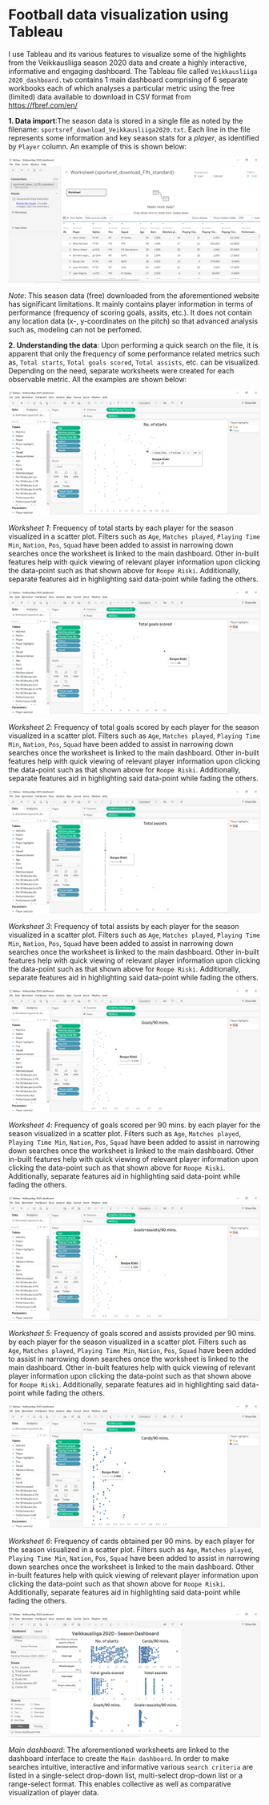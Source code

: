 # Football data visualization using Tableau
 I use Tableau and its various features to visualize some of the highlights from the Veikkausliiga season 2020 data and create a highly interactive, informative and engaging dashboard. The Tableau file called `Veikkausliiga 2020_dashboard.twb` contains 1 main dashboard comprising of 6 separate workbooks each of which analyses a particular metric using the free (limited) data available to download in CSV format from https://fbref.com/en/ 
 
**1. Data import**:The season data is stored in a single file as noted by the filename: `sportsref_download_Veikkausliiga2020.txt`. Each line in the file represents some information and key season stats for a *player*, as identified by `Player` column. An example of this is shown below:

![rawdata](screenshots/import.PNG)

*Note*: This season data (free) downloaded from the aforementioned website has significant limitations. It mainly contains player information in terms of performance (frequency of scoring goals, assits, etc.). It does not contain any location data (x-, y-coordinates on the pitch) so that advanced analysis such as, modeling can not be perfomed. 

**2. Understanding the data**: Upon performing a quick search on the file, it is apparent that only the frequency of some performance related metrics such as, `Total starts`, `Total goals scored`, `Total assists`, etc. can be visualized. Depending on the need, separate worksheets were created for each observable metric. All the examples are shown below:

![rawdata](screenshots/ws1.png)

*Worksheet 1*: Frequency of total starts by each player for the season visualized in a scatter plot. Filters such as `Age`, `Matches played`, `Playing Time Min`, `Nation`, `Pos`, `Squad` have been added to assist in narrowing down searches once the worksheet is linked to the main dashboard. Other in-built features help with quick viewing of relevant player information upon clicking the data-point such as that shown above for `Roope Riski`. Additionally, separate features aid in highlighting said data-point while fading the others. 

![rawdata](screenshots/ws2.png)

*Worksheet 2*: Frequency of total goals scored by each player for the season visualized in a scatter plot. Filters such as `Age`, `Matches played`, `Playing Time Min`, `Nation`, `Pos`, `Squad` have been added to assist in narrowing down searches once the worksheet is linked to the main dashboard. Other in-built features help with quick viewing of relevant player information upon clicking the data-point such as that shown above for `Roope Riski`. Additionally, separate features aid in highlighting said data-point while fading the others. 

![rawdata](screenshots/ws3.png)

*Worksheet 3*: Frequency of total assists by each player for the season visualized in a scatter plot. Filters such as `Age`, `Matches played`, `Playing Time Min`, `Nation`, `Pos`, `Squad` have been added to assist in narrowing down searches once the worksheet is linked to the main dashboard. Other in-built features help with quick viewing of relevant player information upon clicking the data-point such as that shown above for `Roope Riski`. Additionally, separate features aid in highlighting said data-point while fading the others. 

![rawdata](screenshots/ws4.png)

*Worksheet 4*: Frequency of goals scored per 90 mins. by each player for the season visualized in a scatter plot. Filters such as `Age`, `Matches played`, `Playing Time Min`, `Nation`, `Pos`, `Squad` have been added to assist in narrowing down searches once the worksheet is linked to the main dashboard. Other in-built features help with quick viewing of relevant player information upon clicking the data-point such as that shown above for `Roope Riski`. Additionally, separate features aid in highlighting said data-point while fading the others. 

![rawdata](screenshots/ws5.png)

*Worksheet 5*: Frequency of goals scored and assists provided per 90 mins. by each player for the season visualized in a scatter plot. Filters such as `Age`, `Matches played`, `Playing Time Min`, `Nation`, `Pos`, `Squad` have been added to assist in narrowing down searches once the worksheet is linked to the main dashboard. Other in-built features help with quick viewing of relevant player information upon clicking the data-point such as that shown above for `Roope Riski`. Additionally, separate features aid in highlighting said data-point while fading the others. 

![rawdata](screenshots/ws6.png)

*Worksheet 6*: Frequency of cards obtained per 90 mins. by each player for the season visualized in a scatter plot. Filters such as `Age`, `Matches played`, `Playing Time Min`, `Nation`, `Pos`, `Squad` have been added to assist in narrowing down searches once the worksheet is linked to the main dashboard. Other in-built features help with quick viewing of relevant player information upon clicking the data-point such as that shown above for `Roope Riski`. Additionally, separate features aid in highlighting said data-point while fading the others. 

![rawdata](screenshots/ds1.png)

*Main dashboard*: The aforementioned worksheets are linked to the dashboard interface to create the `Main dashboard`. In order to make searches intuitive, interactive and informative various `search criteria` are listed in a single-select drop-down list, multi-select drop-down list or a range-select format. This enables collective as well as comparative visualization of player data. 
